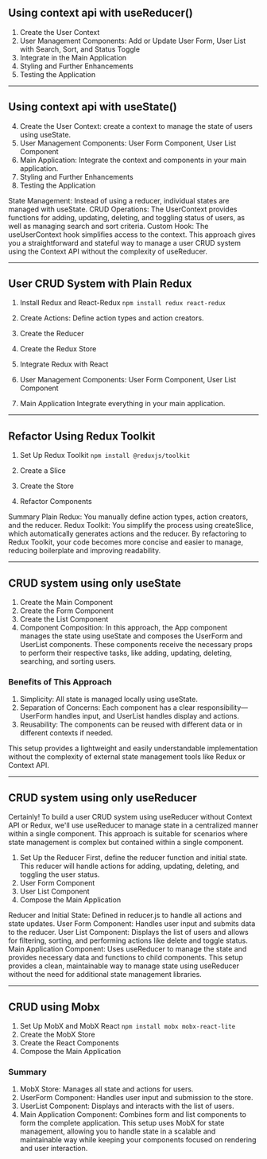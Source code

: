 ## Using context api with useReducer()

1. Create the User Context
2. User Management Components: Add or Update User Form, User List with Search, Sort, and Status Toggle
3. Integrate in the Main Application
4. Styling and Further Enhancements
5. Testing the Application

---

## Using context api with useState()

4. Create the User Context: create a context to manage the state of users using useState.
5. User Management Components: User Form Component, User List Component
6. Main Application: Integrate the context and components in your main application.
7. Styling and Further Enhancements
8. Testing the Application

State Management: Instead of using a reducer, individual states are managed with useState.
CRUD Operations: The UserContext provides functions for adding, updating, deleting, and toggling status of users, as well as managing search and sort criteria.
Custom Hook: The useUserContext hook simplifies access to the context.
This approach gives you a straightforward and stateful way to manage a user CRUD system using the Context API without the complexity of useReducer.

---

## User CRUD System with Plain Redux

1. Install Redux and React-Redux
   `npm install redux react-redux`

2. Create Actions: Define action types and action creators.
3. Create the Reducer
4. Create the Redux Store
5. Integrate Redux with React
6. User Management Components: User Form Component, User List Component
7. Main Application
   Integrate everything in your main application.

---

## Refactor Using Redux Toolkit

1. Set Up Redux Toolkit
   `npm install @reduxjs/toolkit`

2. Create a Slice
3. Create the Store
4. Refactor Components

Summary
Plain Redux: You manually define action types, action creators, and the reducer.
Redux Toolkit: You simplify the process using createSlice, which automatically generates actions and the reducer.
By refactoring to Redux Toolkit, your code becomes more concise and easier to manage, reducing boilerplate and improving readability.

---

## CRUD system using only useState

1. Create the Main Component
2. Create the Form Component
3. Create the List Component
4. Component Composition: In this approach, the App component manages the state using useState and composes the UserForm and UserList components. These components receive the necessary props to perform their respective tasks, like adding, updating, deleting, searching, and sorting users.

### Benefits of This Approach

1. Simplicity: All state is managed locally using useState.
2. Separation of Concerns: Each component has a clear responsibility—UserForm handles input, and UserList handles display and actions.
3. Reusability: The components can be reused with different data or in different contexts if needed.

This setup provides a lightweight and easily understandable implementation without the complexity of external state management tools like Redux or Context API.

---

## CRUD system using only useReducer

Certainly! To build a user CRUD system using useReducer without Context API or Redux, we'll use useReducer to manage state in a centralized manner within a single component. This approach is suitable for scenarios where state management is complex but contained within a single component.

1. Set Up the Reducer
   First, define the reducer function and initial state. This reducer will handle actions for adding, updating, deleting, and toggling the user status.
2. User Form Component
3. User List Component
4. Compose the Main Application

Reducer and Initial State: Defined in reducer.js to handle all actions and state updates.
User Form Component: Handles user input and submits data to the reducer.
User List Component: Displays the list of users and allows for filtering, sorting, and performing actions like delete and toggle status.
Main Application Component: Uses useReducer to manage the state and provides necessary data and functions to child components.
This setup provides a clean, maintainable way to manage state using useReducer without the need for additional state management libraries.

---

## CRUD using Mobx

1. Set Up MobX and MobX React
   `npm install mobx mobx-react-lite`
2. Create the MobX Store
3. Create the React Components
4. Compose the Main Application

### Summary

1. MobX Store: Manages all state and actions for users.
2. UserForm Component: Handles user input and submission to the store.
3. UserList Component: Displays and interacts with the list of users.
4. Main Application Component: Combines form and list components to form the complete application.
   This setup uses MobX for state management, allowing you to handle state in a scalable and maintainable way while keeping your components focused on rendering and user interaction.
